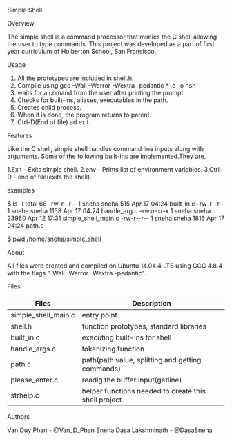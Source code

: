 Simple Shell

Overview

The simple shell is a command processor that mimics the C shell allowing the user to type commands. This project was developed as a part of first year curriculum of Holberton School, San Fransisco.

Usage

1. All the prototypes are included in shell.h.
2. Compile using gcc -Wall -Werror -Wextra -pedantic * .c -o hsh
3. waits for a comand from the user after printing the prompt.
4. Checks for built-ins, aliases, executables in the path.
5. Creates child process.
6. When it is done, the program returns to parent.
7. Ctrl-D(End of file) ad exit.

Features

Like the C shell, simple shell handles command line inputs along with arguments.
Some of the following built-ins are implemented.They are,

1.Exit - Exits simple shell.
2.env - Prints list of environment variables.
3.Ctrl-D - end of file(exits the shell).

examples

$ ls -l
total 68
-rw-r--r--  1 sneha sneha   515 Apr 17 04:24 built_in.c
-rw-r--r--  1 sneha sneha  1158 Apr 17 04:24 handle_arg.c
-rwxr-xr-x  1 sneha sneha 23960 Apr 12 17:31 simple_shell_main.c
-rw-r--r--  1 sneha sneha  1816 Apr 17 04:24 path.c

$ pwd
/home/sneha/simple_shell

About

All files were created and compiled on Ubuntu 14.04.4 LTS using GCC 4.8.4 with the flags "-Wall -Werror -Wextra -pedantic".

Files

| Files | Description |
| ----- | ----------- |
| simple_shell_main.c | entry point |
| shell.h | function prototypes, standard libraries |
| built_in.c | executing built-ins for shell |
| handle_args.c | tokenizing function |
| path.c | path(path value, splitting and getting commands) |
| please_enter.c | readig the buffer input(getline) |
| strhelp.c | helper functions needed to create this shell project |

Authors

Van Duy Phan - @Van_D_Phan 
Sneha Dasa Lakshminath - @DasaSneha
